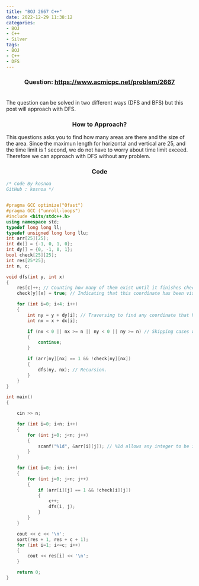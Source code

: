```yaml
---
title: "BOJ 2667 C++"
date: 2022-12-29 11:38:12
categories:
- BOJ
- C++
- Silver
tags:
- BOJ
- C++
- DFS
---
```


### <center>Question: <https://www.acmicpc.net/problem/2667> </center> <br>
The question can be solved in two different ways (DFS and BFS) but this post will approach with DFS.

### <center>How to Approach?</center>
This questions asks you to find how many areas are there and the size of the area. Since the maximun length for horizontal and vertical are 25, and the time limit is 1 second, we do not have to worry about time limit exceed. Therefore we can approach with DFS without any problem.

### <center>Code</center>
```cpp
/* Code By kosnoa
GitHub : kosnoa */


#pragma GCC optimize("Ofast")
#pragma GCC ("unroll-loops")
#include <bits/stdc++.h>
using namespace std;
typedef long long ll;
typedef unsigned long long llu;
int arr[25][25];
int dx[] = {-1, 0, 1, 0};
int dy[] = {0, -1, 0, 1};
bool check[25][25];
int res[25*25];
int n, c;

void dfs(int y, int x)
{
    res[c]++; // Counting how many of them exist until it finishes checking the area.
    check[y][x] = true; // Indicating that this coordinate has been visited.

    for (int i=0; i<4; i++)
    {
        int ny = y + dy[i]; // Traversing to find any coordinate that has not been visited.
        int nx = x + dx[i];

        if (nx < 0 || nx >= n || ny < 0 || ny >= n) // Skipping cases when it is Out of Bounds.
        {
            continue;
        }

        if (arr[ny][nx] == 1 && !check[ny][nx])
        {
            dfs(ny, nx); // Recursion.
        }
    }
}

int main()
{

    cin >> n;

    for (int i=0; i<n; i++)
    {
        for (int j=0; j<n; j++)
        {
            scanf("%1d", &arr[i][j]); // %1d allows any integer to be input as an individual letter.
        }
    }

    for (int i=0; i<n; i++)
    {
        for (int j=0; j<n; j++)
        {
            if (arr[i][j] == 1 && !check[i][j])
            {
                c++;
                dfs(i, j);
            }
        }
    }

    cout << c << '\n';
    sort(res + 1, res + c + 1);
    for (int i=1; i<=c; i++)
    {
        cout << res[i] << '\n';
    }

    return 0;
}
```